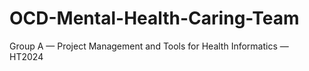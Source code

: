 # OCD-Mental-Health-Caring-Team
Group A — Project Management and Tools for Health Informatics — HT2024 
